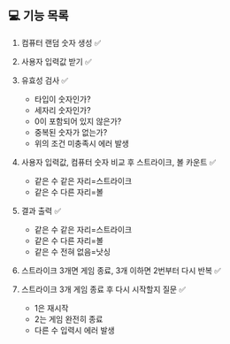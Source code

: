 ## 💻 기능 목록

1. 컴퓨터 랜덤 숫자 생성 ✅
2. 사용자 입력값 받기 ✅
3. 유효성 검사 ✅

   - 타입이 숫자인가?
   - 세자리 숫자인가?
   - 0이 포함되어 있지 않은가?
   - 중복된 숫자가 없는가?
   - 위의 조건 미충족시 에러 발생

4. 사용자 입력값, 컴퓨터 숫자 비교 후 스트라이크, 볼 카운트 ✅

   - 같은 수 같은 자리=스트라이크
   - 같은 수 다른 자리=볼

5. 결과 출력 ✅

   - 같은 수 같은 자리=스트라이크
   - 같은 수 다른 자리=볼
   - 같은 수 전혀 없음=낫싱

6. 스트라이크 3개면 게임 종료, 3개 이하면 2번부터 다시 반복 ✅
7. 스트라이크 3개 게임 종료 후 다시 시작할지 질문 ✅
   - 1은 재시작
   - 2는 게임 완전히 종료
   - 다른 수 입력시 에러 발생
